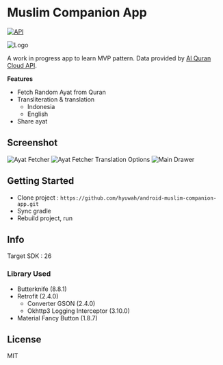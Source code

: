 # Muslim Companion App
[![API](https://img.shields.io/badge/API-21%2B-blue.svg?style=flat)](https://android-arsenal.com/api?level=21)

![Logo](http://res.cloudinary.com/hyuwah-github-io/image/upload/c_scale,w_128/v1522855884/muslim-companion-app-logo.png)

A work in progress app to learn MVP pattern. Data provided by [Al Quran Cloud API](https://alquran.cloud/api).

**Features**

* Fetch Random Ayat from Quran
* Transliteration & translation
    * Indonesia
    * English
* Share ayat

## Screenshot

![Ayat Fetcher](https://res.cloudinary.com/hyuwah-github-io/image/upload/c_scale,h_640/v1522857094/mca_ayat_fetcher.png)
![Ayat Fetcher Translation Options](https://res.cloudinary.com/hyuwah-github-io/image/upload/c_scale,h_640/v1522857094/mca_ayat_fetcher_translation_options.png)
![Main Drawer](https://res.cloudinary.com/hyuwah-github-io/image/upload/c_scale,h_640/v1522857153/mca_main_drawer.png)

## Getting Started

* Clone project : `https://github.com/hyuwah/android-muslim-companion-app.git`
* Sync gradle
* Rebuild project, run

## Info

Target SDK : 26

### Library Used

- Butterknife (8.8.1)
- Retrofit (2.4.0)
    - Converter GSON (2.4.0)
    - Okhttp3 Logging Interceptor (3.10.0)
- Material Fancy Button (1.8.7)


## License
MIT